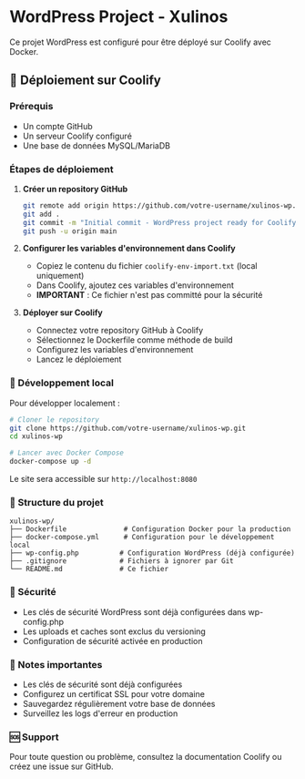 # WordPress Project - Xulinos

Ce projet WordPress est configuré pour être déployé sur Coolify avec Docker.

## 🚀 Déploiement sur Coolify

### Prérequis
- Un compte GitHub
- Un serveur Coolify configuré
- Une base de données MySQL/MariaDB

### Étapes de déploiement

1. **Créer un repository GitHub**
   ```bash
   git remote add origin https://github.com/votre-username/xulinos-wp.git
   git add .
   git commit -m "Initial commit - WordPress project ready for Coolify"
   git push -u origin main
   ```

2. **Configurer les variables d'environnement dans Coolify**
   
   - Copiez le contenu du fichier `coolify-env-import.txt` (local uniquement)
   - Dans Coolify, ajoutez ces variables d'environnement
   - **IMPORTANT** : Ce fichier n'est pas committé pour la sécurité

3. **Déployer sur Coolify**
   - Connectez votre repository GitHub à Coolify
   - Sélectionnez le Dockerfile comme méthode de build
   - Configurez les variables d'environnement
   - Lancez le déploiement

### 🔧 Développement local

Pour développer localement :

```bash
# Cloner le repository
git clone https://github.com/votre-username/xulinos-wp.git
cd xulinos-wp

# Lancer avec Docker Compose
docker-compose up -d
```

Le site sera accessible sur `http://localhost:8080`

### 📁 Structure du projet

```
xulinos-wp/
├── Dockerfile              # Configuration Docker pour la production
├── docker-compose.yml      # Configuration pour le développement local
├── wp-config.php          # Configuration WordPress (déjà configurée)
├── .gitignore             # Fichiers à ignorer par Git
└── README.md              # Ce fichier
```

### 🔐 Sécurité

- Les clés de sécurité WordPress sont déjà configurées dans wp-config.php
- Les uploads et caches sont exclus du versioning
- Configuration de sécurité activée en production

### 📝 Notes importantes

- Les clés de sécurité sont déjà configurées
- Configurez un certificat SSL pour votre domaine
- Sauvegardez régulièrement votre base de données
- Surveillez les logs d'erreur en production

### 🆘 Support

Pour toute question ou problème, consultez la documentation Coolify ou créez une issue sur GitHub.
